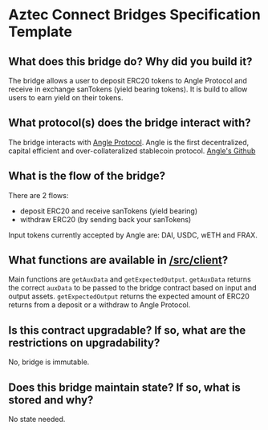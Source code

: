 # Aztec Connect Bridges Specification Template

## What does this bridge do? Why did you build it?

The bridge allows a user to deposit ERC20 tokens to Angle Protocol and receive in exchange sanTokens (yield bearing tokens).
It is build to allow users to earn yield on their tokens.

## What protocol(s) does the bridge interact with?

The bridge interacts with [Angle Protocol](https://angle.money/).
Angle is the first decentralized, capital efficient and over-collateralized stablecoin protocol.
[Angle's Github](https://github.com/AngleProtocol/)

## What is the flow of the bridge?

There are 2 flows:

- deposit ERC20 and receive sanTokens (yield bearing)
- withdraw ERC20 (by sending back your sanTokens)

Input tokens currently accepted by Angle are: DAI, USDC, wETH and FRAX.

## What functions are available in [/src/client](./client)?

Main functions are `getAuxData` and `getExpectedOutput`.
`getAuxData` returns the correct `auxData` to be passed to the bridge contract based on input and output assets.
`getExpectedOutput` returns the expected amount of ERC20 returns from a deposit or a withdraw to Angle Protocol.

## Is this contract upgradable? If so, what are the restrictions on upgradability?

No, bridge is immutable.

## Does this bridge maintain state? If so, what is stored and why?

No state needed.
